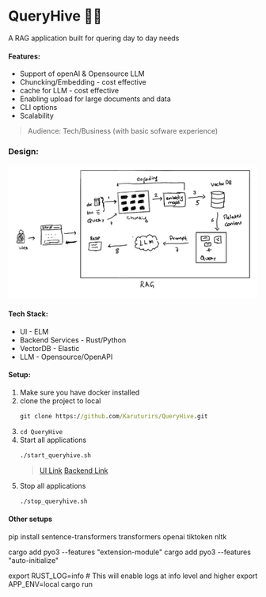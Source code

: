 # QueryHive 🧠✨
A RAG application built for quering day to day needs

#### Features:
 * Support of openAI & Opensource LLM
 * Chuncking/Embedding - cost effective
 * cache for LLM - cost effective
 * Enabling upload for large documents and data
 * CLI options
 * Scalability 


 > Audience: Tech/Business (with basic sofware experience)

### Design:

![Flow Diagram](./samples/design.png)

#### Tech Stack:

* UI - ELM
* Backend Services - Rust/Python
* VectorDB - Elastic
* LLM - Opensource/OpenAPI




#### Setup:

1. Make sure you have docker installed
2. clone the project to local
    ```cmd
    git clone https://github.com/Karuturirs/QueryHive.git
    ```
3. ```cd QueryHive  ```
4. Start all applications
    ```cmd
    ./start_queryhive.sh
    ```
    > [UI Link](http://localhost:3002/src/Main.elm)
    > [Backend Link](http://localhost:3001/api/liveness)
5. Stop all applications
    ```cmd 
    ./stop_queryhive.sh
    ```


#### Other setups


pip install sentence-transformers transformers openai tiktoken nltk


cargo add pyo3 --features "extension-module"
cargo add pyo3 --features "auto-initialize"


export RUST_LOG=info  # This will enable logs at info level and higher
export APP_ENV=local
cargo run

